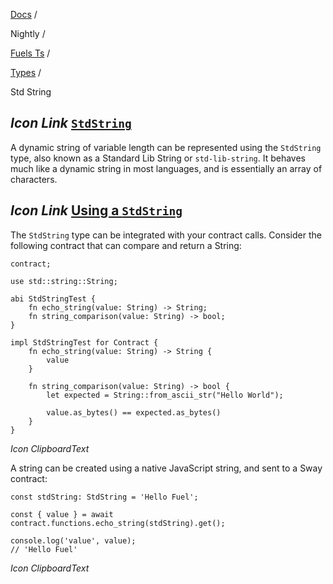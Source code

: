 [Docs](https://docs.fuel.network/) /

Nightly  /

[Fuels Ts](https://docs.fuel.network/docs/nightly/fuels-ts/) /

[Types](https://docs.fuel.network/docs/nightly/fuels-ts/types/) /

Std String

## _Icon Link_ [`StdString`](https://docs.fuel.network/docs/nightly/fuels-ts/types/std-string/\#stdstring)

A dynamic string of variable length can be represented using the `StdString` type, also known as a Standard Lib String or `std-lib-string`. It behaves much like a dynamic string in most languages, and is essentially an array of characters.

## _Icon Link_ [Using a `StdString`](https://docs.fuel.network/docs/nightly/fuels-ts/types/std-string/\#using-a-stdstring)

The `StdString` type can be integrated with your contract calls. Consider the following contract that can compare and return a String:

```fuel_Box fuel_Box-idXKMmm-css
contract;

use std::string::String;

abi StdStringTest {
    fn echo_string(value: String) -> String;
    fn string_comparison(value: String) -> bool;
}

impl StdStringTest for Contract {
    fn echo_string(value: String) -> String {
        value
    }

    fn string_comparison(value: String) -> bool {
        let expected = String::from_ascii_str("Hello World");

        value.as_bytes() == expected.as_bytes()
    }
}
```

_Icon ClipboardText_

A string can be created using a native JavaScript string, and sent to a Sway contract:

```fuel_Box fuel_Box-idXKMmm-css
const stdString: StdString = 'Hello Fuel';

const { value } = await contract.functions.echo_string(stdString).get();

console.log('value', value);
// 'Hello Fuel'
```

_Icon ClipboardText_